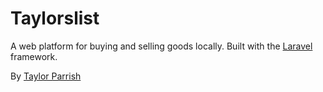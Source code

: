 # Taylorslist
A web platform for buying and selling goods locally. Built with the [Laravel](https://laravel.com) framework.


By [Taylor Parrish](http://JosephTaylorParrish.com)
